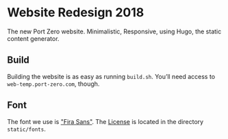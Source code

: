 # Website Redesign 2018

The new Port Zero website. Minimalistic, Responsive, using Hugo, the static
content generator.

## Build

Building the website is as easy as running `build.sh`. You’ll need access
to `web-temp.port-zero.com`, though.

## Font
The font we use is ["Fira Sans"](https://github.com/mozilla/Fira). The [License](themes/portzero/static/fonts/LICENSE) is located in the directory `static/fonts`.
